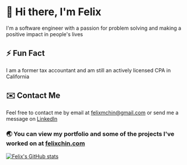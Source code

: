 # 👋 Hi there, I'm Felix

I'm a software engineer with a passion for problem solving and making a positive impact in people's lives

## ⚡ Fun Fact

I am a former tax accountant and am still an actively licensed CPA in California

## ✉️ Contact Me

Feel free to contact me by email at felixmchin@gmail.com or send me a message on [LinkedIn](https://www.linkedin.com/in/felixchin/)

### 🌏 You can view my portfolio and some of the projects I've worked on at [felixchin.com](https://www.felixchin.com)

[![Felix's GitHub stats](https://github-readme-stats.vercel.app/api?username=felix-chin&show_icons=true&line_height=27&count_private=true&include_all_commits=true&title_color=ffffff&text_color=c9cacc&icon_color=23476d&bg_color=faf2dd)](https://www.felixchin.com) 

<!--
**felix-chin/felix-chin** is a ✨ _special_ ✨ repository because its `README.md` (this file) appears on your GitHub profile.

Here are some ideas to get you started:

- 🔭 I’m currently working on ...
- 🌱 I’m currently learning ...
- 👯 I’m looking to collaborate on ...
- 🤔 I’m looking for help with ...
- 💬 Ask me about ...
- 📫 How to reach me: ...
- 😄 Pronouns: ...
- ⚡ Fun fact: ...
-->

